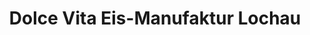 ---
title: "Dolce Vita Eis-Manufaktur Lochau"
url: /lochau/dolce-vita-eis-manufaktur-lochau/
shop: Eisprodukte
---